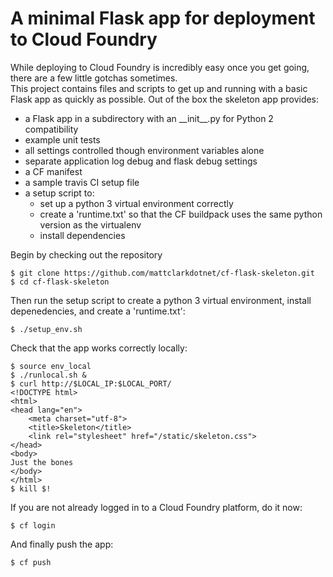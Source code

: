 # A minimal Flask app for deployment to Cloud Foundry

While deploying to Cloud Foundry is incredibly easy once you get going, there are a few little gotchas sometimes.  
This project contains files and scripts to get up and running with a basic Flask app as quickly as possible.  Out of 
the box the skeleton app provides:

* a Flask app in a subdirectory with an \_\_init\_\_.py for Python 2 compatibility
* example unit tests
* all settings controlled though environment variables alone
* separate application log debug and flask debug settings
* a CF manifest
* a sample travis CI setup file
* a setup script to:
  * set up a python 3 virtual environment correctly
  * create a 'runtime.txt' so that the CF buildpack uses the same python version as the virtualenv
  * install dependencies


Begin by checking out the repository

    $ git clone https://github.com/mattclarkdotnet/cf-flask-skeleton.git
    $ cd cf-flask-skeleton

Then run the setup script to create a python 3 virtual environment, install depenedencies, and create a 'runtime.txt': 
  
    $ ./setup_env.sh
    
Check that the app works correctly locally:

    $ source env_local
    $ ./runlocal.sh &
    $ curl http://$LOCAL_IP:$LOCAL_PORT/
    <!DOCTYPE html>
    <html>
    <head lang="en">
        <meta charset="utf-8">
        <title>Skeleton</title>
        <link rel="stylesheet" href="/static/skeleton.css">
    </head>
    <body>
    Just the bones
    </body>
    </html>
    $ kill $!
    
If you are not already logged in to a Cloud Foundry platform, do it now:

    $ cf login
    
And finally push the app:

    $ cf push
    

    
